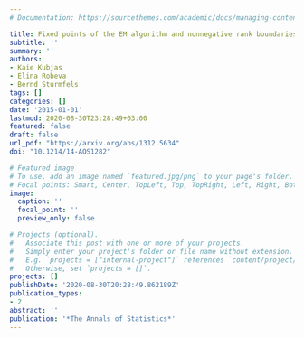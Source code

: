 ```yaml
---
# Documentation: https://sourcethemes.com/academic/docs/managing-content/

title: Fixed points of the EM algorithm and nonnegative rank boundaries
subtitle: ''
summary: ''
authors:
- Kaie Kubjas
- Elina Robeva
- Bernd Sturmfels
tags: []
categories: []
date: '2015-01-01'
lastmod: 2020-08-30T23:28:49+03:00
featured: false
draft: false
url_pdf: "https://arxiv.org/abs/1312.5634"
doi: "10.1214/14-AOS1282"

# Featured image
# To use, add an image named `featured.jpg/png` to your page's folder.
# Focal points: Smart, Center, TopLeft, Top, TopRight, Left, Right, BottomLeft, Bottom, BottomRight.
image:
  caption: ''
  focal_point: ''
  preview_only: false

# Projects (optional).
#   Associate this post with one or more of your projects.
#   Simply enter your project's folder or file name without extension.
#   E.g. `projects = ["internal-project"]` references `content/project/deep-learning/index.md`.
#   Otherwise, set `projects = []`.
projects: []
publishDate: '2020-08-30T20:28:49.862189Z'
publication_types:
- 2
abstract: ''
publication: '*The Annals of Statistics*'
---
```

